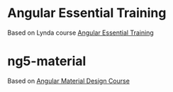 # Angular Essential Training
Based on Lynda course [Angular Essential Training](https://www.lynda.com/Angular-tutorials/Angular-Essential-Training/540347-2.html)

# ng5-material
Based on [Angular Material Design Course](https://coursetro.com/posts/code/113/How-to-Build-an-Angular-5-Material-App)
